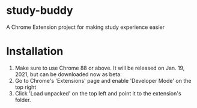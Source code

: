 # study-buddy
A Chrome Extension project for making study experience easier

# Installation
1. Make sure to use Chrome 88 or above. It will be released on Jan. 19, 2021, but can be downloaded now as beta.
2. Go to Chrome's 'Extensions' page and enable 'Developer Mode' on the top right
3. Click 'Load unpacked' on the top left and point it to the extension's folder.
